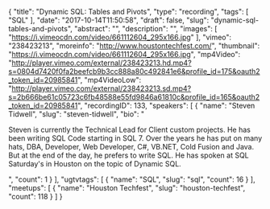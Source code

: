 {
  "title": "Dynamic SQL: Tables and Pivots",
  "type": "recording",
  "tags": [
    "SQL"
  ],
  "date": "2017-10-14T11:50:58",
  "draft": false,
  "slug": "dynamic-sql-tables-and-pivots",
  "abstract": "",
  "description": "",
  "images": [
    "https://i.vimeocdn.com/video/661112604_295x166.jpg"
  ],
  "vimeo": "238423213",
  "moreinfo": "http://www.houstontechfest.com/",
  "thumbnail": "https://i.vimeocdn.com/video/661112604_295x166.jpg",
  "mp4Video": "http://player.vimeo.com/external/238423213.hd.mp4?s=0804d7420f0fa2beefcb9b3cc888a80c492841e6&profile_id=175&oauth2_token_id=20985841",
  "mp4VideoLow": "http://player.vimeo.com/external/238423213.sd.mp4?s=2b666be61c05723c6fb48588e55fd9846a61810c&profile_id=165&oauth2_token_id=20985841",
  "recordingID": 133,
  "speakers": [
    {
      "name": "Steven Tidwell",
      "slug": "steven-tidwell",
      "bio": "<p>Steven is currently the Technical Lead for Client custom projects. He has been writing SQL Code starting in SQL 7. Over the years he has put on many hats, DBA, Developer, Web Developer, C#, VB.NET, Cold Fusion and Java. But at the end of the day, he prefers to write SQL. He has spoken at SQL Saturday's in Houston on the topic of Dynamic SQL.</p>",
      "count": 1
    }
  ],
  "ugtvtags": [
    {
      "name": "SQL",
      "slug": "sql",
      "count": 16
    }
  ],
  "meetups": [
    {
      "name": "Houston Techfest",
      "slug": "houston-techfest",
      "count": 118
    }
  ]
}